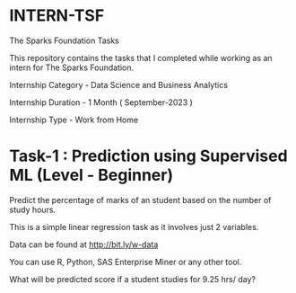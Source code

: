 # INTERN-TSF
The Sparks Foundation Tasks

This repository contains the tasks that I completed while working as an intern for The Sparks Foundation.

Internship Category - Data Science and Business Analytics

Internship Duration - 1 Month ( September-2023 )

Internship Type - Work from Home



# Task-1 : Prediction using Supervised ML (Level - Beginner)

Predict the percentage of marks of an student based on the number of study hours.

This is a simple linear regression task as it involves just 2 variables.

Data can be found at http://bit.ly/w-data

You can use R, Python, SAS Enterprise Miner or any other tool.

What will be predicted score if a student studies for 9.25 hrs/ day?
